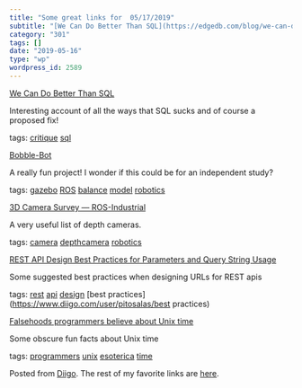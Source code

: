 ```yaml
---
title: "Some great links for  05/17/2019"
subtitle: "[We Can Do Better Than SQL](https://edgedb.com/blog/we-can-do-better-than-sql/)"
category: "301"
tags: []
date: "2019-05-16"
type: "wp"
wordpress_id: 2589
---
```

[We Can Do Better Than SQL](https://edgedb.com/blog/we-can-do-better-than-sql/) 

Interesting account of all the ways that SQL sucks and of course a proposed fix!

 tags: [critique](https://www.diigo.com/user/pitosalas/critique) [sql](https://www.diigo.com/user/pitosalas/sql)

 [Bobble-Bot](https://hackaday.io/project/164992-bobble-bot) 

A really fun project! I wonder if this could be for an independent study?

 tags: [gazebo](https://www.diigo.com/user/pitosalas/gazebo) [ROS](https://www.diigo.com/user/pitosalas/ROS) [balance](https://www.diigo.com/user/pitosalas/balance) [model](https://www.diigo.com/user/pitosalas/model) [robotics](https://www.diigo.com/user/pitosalas/robotics)

 [3D Camera Survey — ROS-Industrial](https://rosindustrial.org/3d-camera-survey) 

A very useful list of depth cameras. 

 tags: [camera](https://www.diigo.com/user/pitosalas/camera) [depthcamera](https://www.diigo.com/user/pitosalas/depthcamera) [robotics](https://www.diigo.com/user/pitosalas/robotics)

 [REST API Design Best Practices for Parameters and Query String Usage](https://dev.to/moesif/rest-api-design-best-practices-for-parameters-and-query-string-usage-31l6?utm_source=Newsletter+Subscribers&utm_campaign=345e02f878-EMAIL_CAMPAIGN_2019_05_13_04_42&utm_medium=email&utm_term=0_d8f11d5d1e-345e02f878-154877025) 

Some suggested best practices when designing URLs for REST apis 

 tags: [rest](https://www.diigo.com/user/pitosalas/rest) [api](https://www.diigo.com/user/pitosalas/api) [design](https://www.diigo.com/user/pitosalas/design) [best practices](https://www.diigo.com/user/pitosalas/best practices)

 [Falsehoods programmers believe about Unix time](https://alexwlchan.net/2019/05/falsehoods-programmers-believe-about-unix-time/) 

Some obscure fun facts about Unix time

 tags: [programmers](https://www.diigo.com/user/pitosalas/programmers) [unix](https://www.diigo.com/user/pitosalas/unix) [esoterica](https://www.diigo.com/user/pitosalas/esoterica) [time](https://www.diigo.com/user/pitosalas/time)

Posted from [Diigo](https://www.diigo.com). The rest of my favorite links are [here](https://www.diigo.com/user/pitosalas).